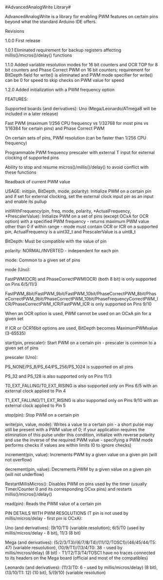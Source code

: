#AdvancedAnalogWrite Library#

AdvancedAnalogWrite is a library for enabling PWM features on certain pins beyond what the standard Arduino IDE offers.

Revisions

1.0.0	First release

1.0.1	Eliminated requirement for backup registers affecting millis()/micros()/delay() functions

1.1.0	Added variable resolution modes for 16 bit counters and OCR TOP for 8 bit counters and Phase Correct PWM on 16 bit counters; requirement for BitDepth field for write() is eliminated and PWM mode specifier for write() can be 0 for speed to skip checks on PWM value for speed

1.2.0	Added initialization with a PWM frequency option

FEATURES:

Supported boards (and derivatives): Uno (Mega/Leonardo/ATmega8 will be included in a later release)

Fast PWM (maximum 1/256 CPU frequency vs 1/32768 for most pins vs 1/16384 for certain pins) and Phase Correct PWM

On certain sets of pins, PWM resolution (can be faster than 1/256 CPU frequency)

Programmable PWM frequency prescaler with external T input for external clocking of supported pins

Ability to stop and resume micros()/millis()/delay() to avoid conflict with these functions

Readback of current PWM value

USAGE:
init(pin, BitDepth, mode, polarity): Initialize PWM on a certain pin and if set for external clocking, set the external clock input pin as an input and enable its pullup

initWithFrequency(pin, freq, mode, polarity, *ActualFrequency, *PrescalerValue): Initialize PWM on a set of pins (except OCxA for OCR option) with a specified PWM frequency - returns maximum PWM value other than 0 if within range - mode must contain OCR or ICR on a supported pin, ActualFrequency is a uint32_t and PrescalerValue is a uint8_t

BitDepth: Must be compatible with the value of pin

polarity: NORMAL/INVERTED - independent for each pin

mode: Common to a given set of pins

mode (Uno):

FastPWM(OCR) and PhaseCorrectPWM(OCR) (both 8 bit) is only supported on Pins 6/5/11/3

FastPWM_8bit/FastPWM_9bit/FastPWM_10bit/PhaseCorrectPWM_8bit/PhaseCorrectPWM_9bit/PhaseCorrectPWM_10bit/PhaseFrequencyCorrectPWM_ICR/PhaseCorrectPWM_ICR/FastPWM_ICR is only supported on Pins 9/10

When an OCR option is used, PWM cannot be used on an OCxA pin for a given set

If ICR or OCR16bit options are used, BitDepth becomes MaximumPWMvalue (3-65535)


start(pin, prescaler): Start PWM on a certain pin - prescaler is common to a given set of pins

prescaler (Uno):

PS_NONE/PS_8/PS_64/PS_256/PS_1024 is supported on all pins

PS_32 and PS_128 is also supported only on Pins 11/3

T0_EXT_FALLING/T0_EXT_RISING is also supported only on Pins 6/5 with an external clock applied to Pin 4 

T1_EXT_FALLING/T1_EXT_RISING is also supported only on Pins 9/10 with an external clock applied to Pin 5


stop(pin): Stop PWM on a certain pin

write(pin, value, mode): Writes a value to a certain pin - a short pulse may still be present with a PWM value of 0; if your 
application requires the elimination of this pulse under this condition, initialize with reverse polarity and use the inverse of the required PWM value - specifying a PWM mode performs checks if values are within limits (0 to ignore checks)

increment(pin, value): Increments PWM by a given value on a given pin (will not overflow)

decrement(pin, value): Decrements PWM by a given value on a given pin (will not underflow)

RestartMillisMicros(): Disables PWM on pins used by the timer (usually Timer/Counter 0 and its corresponding OCxx pins) and restarts millis()/micros()/delay()

read(pin): Reads the PWM value of a certain pin


PIN DETAILS WITH PWM RESOLUTIONS (T pin is not used by millis/micros/delay - first pin is OCxA):

Uno (and derivatives): (9/10/T1) (variable resolution); 6/5/T0 (used by millis/micros/delay - 8 bit), 11/3 (8 bit)

Mega (and derivatives): (5/2/3/T3)/(6/7/8/T4)/(11/12/TOSC1)/(46/45/44/T5: 47) (variable resuolution), (10/9/T1)/(13/4/T0: 38 - used by millis/micros/delay) (8 bit) - T1/T2/T3/T4/TOSC1 have no traces connected to its headers on the Mega board (official and most of the compatibles)

Leonardo (and derivatives): (11/3/T0: 6 - used by millis/micros/delay) (8 bit), (13/10/T1: 12) (10 bit), 5/(9/10) (variable resolution)